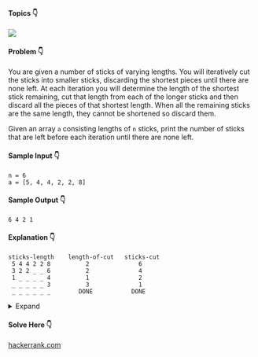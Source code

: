 #### Topics :point_down:
![](https://img.shields.io/badge/-sorting-wheat)

#### Problem :point_down:
You are given a number of sticks of varying lengths. You will iteratively cut the sticks into smaller sticks, discarding the shortest pieces until there are none left. At each iteration you will determine the length of the shortest stick remaining, cut that length from each of the longer sticks and then discard all the pieces of that shortest length. When all the remaining sticks are the same length, they cannot be shortened so discard them.

Given an array `a` consisting lengths of `n` sticks, print the number of sticks that are left before each iteration until there are none left.
#### Sample Input :point_down:
```
n = 6
a = [5, 4, 4, 2, 2, 8]
```
#### Sample Output :point_down:
```
6 4 2 1
```
#### Explanation :point_down:
```
sticks-length    length-of-cut   sticks-cut
 5 4 4 2 2 8          2              6
 3 2 2 _ _ 6          2              4
 1 _ _ _ _ 4          1              2
 _ _ _ _ _ 3          3              1
 _ _ _ _ _ _        DONE           DONE
```
<details>
<summary>Expand</summary>

#### Python :point_down:
```py
def solve(a, n):
    c = [n] # sticks cut
    a.sort()
    
    for i in range(1, n):
        if (a[i] != a[i-1]):
            c.append(n - i)
            
    return c
```
#### Time Complexity :point_down:
```
O(n log n)
```
#### Space Complexity :point_down:
```
O(n)
```
</details>

#### Solve Here :point_down:
[hackerrank.com](https://www.hackerrank.com/challenges/cut-the-sticks/problem)
